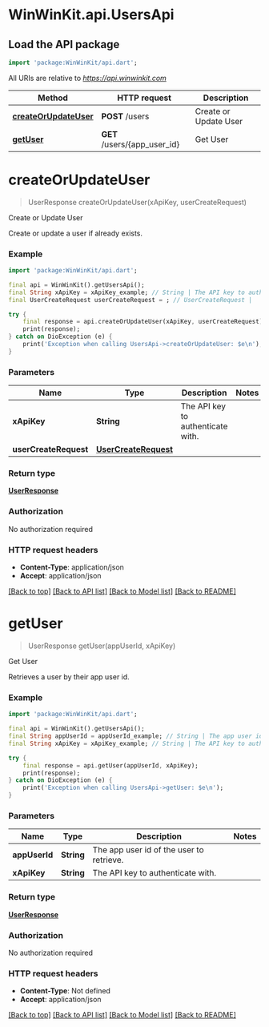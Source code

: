# WinWinKit.api.UsersApi

## Load the API package

```dart
import 'package:WinWinKit/api.dart';
```

All URIs are relative to *https://api.winwinkit.com*

| Method                                                   | HTTP request                 | Description           |
| -------------------------------------------------------- | ---------------------------- | --------------------- |
| [**createOrUpdateUser**](UsersApi.md#createorupdateuser) | **POST** /users              | Create or Update User |
| [**getUser**](UsersApi.md#getuser)                       | **GET** /users/{app_user_id} | Get User              |

# **createOrUpdateUser**

> UserResponse createOrUpdateUser(xApiKey, userCreateRequest)

Create or Update User

Create or update a user if already exists.

### Example

```dart
import 'package:WinWinKit/api.dart';

final api = WinWinKit().getUsersApi();
final String xApiKey = xApiKey_example; // String | The API key to authenticate with.
final UserCreateRequest userCreateRequest = ; // UserCreateRequest |

try {
    final response = api.createOrUpdateUser(xApiKey, userCreateRequest);
    print(response);
} catch on DioException (e) {
    print('Exception when calling UsersApi->createOrUpdateUser: $e\n');
}
```

### Parameters

| Name                  | Type                                          | Description                       | Notes |
| --------------------- | --------------------------------------------- | --------------------------------- | ----- |
| **xApiKey**           | **String**                                    | The API key to authenticate with. |
| **userCreateRequest** | [**UserCreateRequest**](UserCreateRequest.md) |                                   |

### Return type

[**UserResponse**](UserResponse.md)

### Authorization

No authorization required

### HTTP request headers

- **Content-Type**: application/json
- **Accept**: application/json

[[Back to top]](#) [[Back to API list]](../README.md#documentation-for-api-endpoints) [[Back to Model list]](../README.md#documentation-for-models) [[Back to README]](../README.md)

# **getUser**

> UserResponse getUser(appUserId, xApiKey)

Get User

Retrieves a user by their app user id.

### Example

```dart
import 'package:WinWinKit/api.dart';

final api = WinWinKit().getUsersApi();
final String appUserId = appUserId_example; // String | The app user id of the user to retrieve.
final String xApiKey = xApiKey_example; // String | The API key to authenticate with.

try {
    final response = api.getUser(appUserId, xApiKey);
    print(response);
} catch on DioException (e) {
    print('Exception when calling UsersApi->getUser: $e\n');
}
```

### Parameters

| Name          | Type       | Description                              | Notes |
| ------------- | ---------- | ---------------------------------------- | ----- |
| **appUserId** | **String** | The app user id of the user to retrieve. |
| **xApiKey**   | **String** | The API key to authenticate with.        |

### Return type

[**UserResponse**](UserResponse.md)

### Authorization

No authorization required

### HTTP request headers

- **Content-Type**: Not defined
- **Accept**: application/json

[[Back to top]](#) [[Back to API list]](../README.md#documentation-for-api-endpoints) [[Back to Model list]](../README.md#documentation-for-models) [[Back to README]](../README.md)

